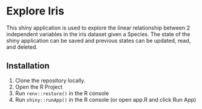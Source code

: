 # Explore Iris

This shiny application is used to explore the linear relationship between 2 independent variables in the iris dataset given a Species. The state of the shiny application can be saved and previous states can be updated, read, and deleted.

## Installation

1.  Clone the repository locally.
2.  Open the R Project
3.  Run `renv::restore()` in the R console
4.  Run `shiny::runApp()` in the R console (or open app.R and click Run App)
